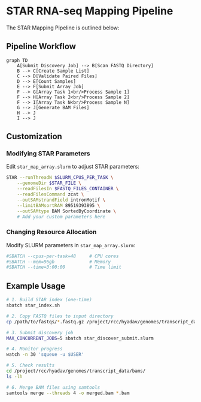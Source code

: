 # STAR RNA-seq Mapping Pipeline

The STAR Mapping Pipeline is outlined below:

## Pipeline Workflow

```mermaid
graph TD
    A[Submit Discovery Job] --> B[Scan FASTQ Directory]
    B --> C[Create Sample List]
    C --> D[Validate Paired Files]
    D --> E[Count Samples]
    E --> F[Submit Array Job]
    F --> G[Array Task 1<br/>Process Sample 1]
    F --> H[Array Task 2<br/>Process Sample 2]
    F --> I[Array Task N<br/>Process Sample N]
    G --> J[Generate BAM Files]
    H --> J
    I --> J
```

## Customization

### Modifying STAR Parameters
Edit `star_map_array.slurm` to adjust STAR parameters:
```bash
STAR --runThreadN $SLURM_CPUS_PER_TASK \
    --genomeDir $STAR_FILE \
    --readFilesIn $FASTQ_FILES_CONTAINER \
    --readFilesCommand zcat \
    --outSAMstrandField intronMotif \
    --limitBAMsortRAM 89519393895 \
    --outSAMtype BAM SortedByCoordinate \
    # Add your custom parameters here
```

### Changing Resource Allocation
Modify SLURM parameters in `star_map_array.slurm`:
```bash
#SBATCH --cpus-per-task=48     # CPU cores
#SBATCH --mem=96gb             # Memory
#SBATCH --time=3:00:00         # Time limit
```

## Example Usage

```bash
# 1. Build STAR index (one-time)
sbatch star_index.sh

# 2. Copy FASTQ files to input directory
cp /path/to/fastqs/*.fastq.gz /project/rcc/hyadav/genomes/transcript_data/fastqs/

# 3. Submit discovery job
MAX_CONCURRENT_JOBS=5 sbatch star_discover_submit.slurm

# 4. Monitor progress
watch -n 30 'squeue -u $USER'

# 5. Check results
cd /project/rcc/hyadav/genomes/transcript_data/bams/
ls -lh 

# 6. Merge BAM files using samtools
samtools merge --threads 4 -o merged.bam *.bam
```


